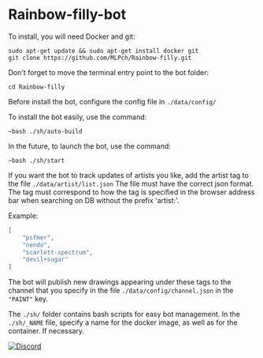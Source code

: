 # Rainbow-filly-bot

To install, you will need Docker and git:
```text
sudo apt-get update && sudo apt-get install docker git
git clone https://github.com/MLPch/Rainbow-filly.git
```

Don't forget to move the terminal entry point to the bot folder:
```text
cd Rainbow-filly
```

Before install the bot, configure the config file in `./data/config/`

To install the bot easily, use the command:
```text
~bash ./sh/auto-build
```

In the future, to launch the bot, use the command:
```text
~bash ./sh/start
```

If you want the bot to track updates of artists you like, add the artist tag to the file `./data/artist/list.json`
The file must have the correct json format.
The tag must correspond to how the tag is specified in the browser address bar when searching on DB without the prefix 'artist:'.

Example:
```json
[
	"psfmer",
	"nendo",
	"scarlett-spectrum",
	"devil+sugar"
]
```

The bot will publish new drawings appearing under these tags to the channel that you specify in the file `./data/config/channel.json` in the `"PAINT"` key.

The `./sh/` folder contains bash scripts for easy bot management. 
In the `./sh/_NAME` file, specify a name for the docker image, as well as for the container. If necessary.


<p align="left">
    <a href="https://discord.gg/wGPRmEcQ6s">
        <img src="https://img.shields.io/discord/736277452481101954?color=5865F2&label=Discord&logoColor=5805F4&style=for-the-badge" alt="Discord">
</p>
